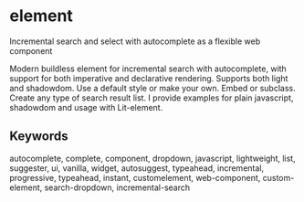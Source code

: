# <JL-SEARCH> element
Incremental search and select with autocomplete as a flexible web component

Modern buildless element for incremental search with autocomplete, with
support for both imperative and declarative rendering. Supports both light and
shadowdom. Use a default style or make your own. Embed or subclass. Create any
type of search result list. I provide examples for plain javascript, shadowdom
and usage with Lit-element.

## Keywords
autocomplete, complete, component, dropdown, javascript, lightweight, list,
suggester, ui, vanilla, widget, autosuggest, typeahead, incremental,
progressive, typeahead, instant, customelement, web-component, custom-element,
search-dropdown, incremental-search

